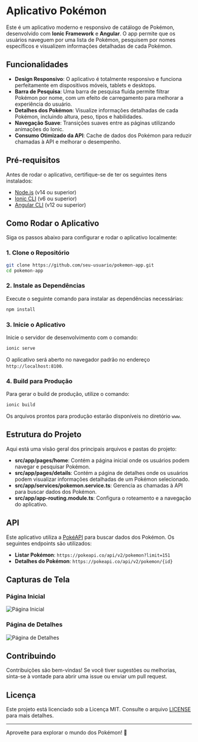 # Aplicativo Pokémon

Este é um aplicativo moderno e responsivo de catálogo de Pokémon, desenvolvido com **Ionic Framework** e **Angular**. O app permite que os usuários naveguem por uma lista de Pokémon, pesquisem por nomes específicos e visualizem informações detalhadas de cada Pokémon.

## Funcionalidades

- **Design Responsivo**: O aplicativo é totalmente responsivo e funciona perfeitamente em dispositivos móveis, tablets e desktops.
- **Barra de Pesquisa**: Uma barra de pesquisa fluída permite filtrar Pokémon por nome, com um efeito de carregamento para melhorar a experiência do usuário.
- **Detalhes dos Pokémon**: Visualize informações detalhadas de cada Pokémon, incluindo altura, peso, tipos e habilidades.
- **Navegação Suave**: Transições suaves entre as páginas utilizando animações do Ionic.
- **Consumo Otimizado da API**: Cache de dados dos Pokémon para reduzir chamadas à API e melhorar o desempenho.

## Pré-requisitos

Antes de rodar o aplicativo, certifique-se de ter os seguintes itens instalados:

- [Node.js](https://nodejs.org/) (v14 ou superior)
- [Ionic CLI](https://ionicframework.com/docs/cli) (v6 ou superior)
- [Angular CLI](https://angular.io/cli) (v12 ou superior)

## Como Rodar o Aplicativo

Siga os passos abaixo para configurar e rodar o aplicativo localmente:

### 1. Clone o Repositório

```bash
git clone https://github.com/seu-usuario/pokemon-app.git
cd pokemon-app
```

### 2. Instale as Dependências

Execute o seguinte comando para instalar as dependências necessárias:

```bash
npm install
```

### 3. Inicie o Aplicativo

Inicie o servidor de desenvolvimento com o comando:

```bash
ionic serve
```

O aplicativo será aberto no navegador padrão no endereço `http://localhost:8100`.

### 4. Build para Produção

Para gerar o build de produção, utilize o comando:

```bash
ionic build
```

Os arquivos prontos para produção estarão disponíveis no diretório `www`.

## Estrutura do Projeto

Aqui está uma visão geral dos principais arquivos e pastas do projeto:

- **src/app/pages/home**: Contém a página inicial onde os usuários podem navegar e pesquisar Pokémon.
- **src/app/pages/details**: Contém a página de detalhes onde os usuários podem visualizar informações detalhadas de um Pokémon selecionado.
- **src/app/services/pokemon.service.ts**: Gerencia as chamadas à API para buscar dados dos Pokémon.
- **src/app/app-routing.module.ts**: Configura o roteamento e a navegação do aplicativo.

## API

Este aplicativo utiliza a [PokéAPI](https://pokeapi.co/) para buscar dados dos Pokémon. Os seguintes endpoints são utilizados:

- **Listar Pokémon**: `https://pokeapi.co/api/v2/pokemon?limit=151`
- **Detalhes do Pokémon**: `https://pokeapi.co/api/v2/pokemon/{id}`

## Capturas de Tela

### Página Inicial
![Página Inicial](https://via.placeholder.com/800x400?text=Página+Inicial)

### Página de Detalhes
![Página de Detalhes](https://via.placeholder.com/800x400?text=Página+de+Detalhes)

## Contribuindo

Contribuições são bem-vindas! Se você tiver sugestões ou melhorias, sinta-se à vontade para abrir uma issue ou enviar um pull request.

## Licença

Este projeto está licenciado sob a Licença MIT. Consulte o arquivo [LICENSE](LICENSE) para mais detalhes.

---

Aproveite para explorar o mundo dos Pokémon! 🎉
